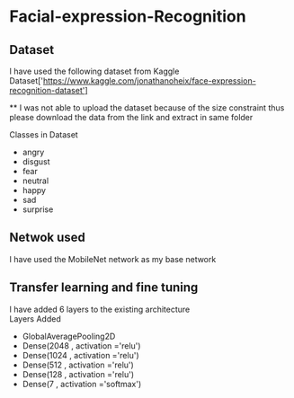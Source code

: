 # Facial-expression-Recognition
## Dataset
  I have used the following dataset from Kaggle</br>
  Dataset['https://www.kaggle.com/jonathanoheix/face-expression-recognition-dataset']</br>
  
  ** I was not able to upload the dataset because of the size constraint thus please download the data from the link and extract in same folder</br>
  
  Classes in Dataset
  * angry
  * disgust
  * fear
  * neutral
  * happy
  * sad
  * surprise
  
## Netwok used
  I have used the MobileNet network as my base network
## Transfer learning and fine tuning
  I have added 6 layers to the existing architecture</br>
  Layers Added
  * GlobalAveragePooling2D
  * Dense(2048 , activation ='relu')
  * Dense(1024 , activation ='relu')
  * Dense(512 , activation ='relu')
  * Dense(128 , activation ='relu')
  * Dense(7 , activation ='softmax')
